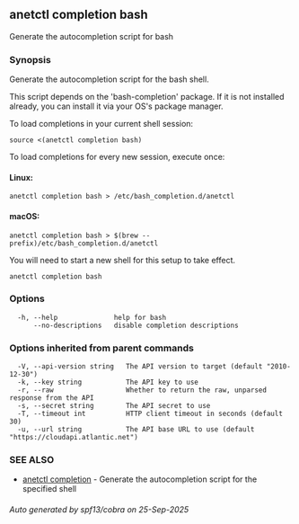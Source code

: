 ## anetctl completion bash

Generate the autocompletion script for bash

### Synopsis

Generate the autocompletion script for the bash shell.

This script depends on the 'bash-completion' package.
If it is not installed already, you can install it via your OS's package manager.

To load completions in your current shell session:

	source <(anetctl completion bash)

To load completions for every new session, execute once:

#### Linux:

	anetctl completion bash > /etc/bash_completion.d/anetctl

#### macOS:

	anetctl completion bash > $(brew --prefix)/etc/bash_completion.d/anetctl

You will need to start a new shell for this setup to take effect.


```
anetctl completion bash
```

### Options

```
  -h, --help              help for bash
      --no-descriptions   disable completion descriptions
```

### Options inherited from parent commands

```
  -V, --api-version string   The API version to target (default "2010-12-30")
  -k, --key string           The API key to use
  -r, --raw                  Whether to return the raw, unparsed response from the API
  -s, --secret string        The API secret to use
  -T, --timeout int          HTTP client timeout in seconds (default 30)
  -u, --url string           The API base URL to use (default "https://cloudapi.atlantic.net")
```

### SEE ALSO

* [anetctl completion](anetctl_completion.md)	 - Generate the autocompletion script for the specified shell

###### Auto generated by spf13/cobra on 25-Sep-2025
